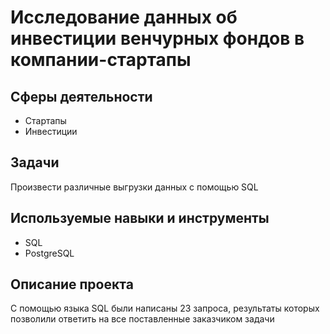 # Исследование данных об инвестиции венчурных фондов в компании-стартапы

## Сферы деятельности
* Стартапы
* Инвестиции

## Задачи
Произвести различные выгрузки данных с помощью SQL

## Используемые навыки и инструменты
* SQL
* PostgreSQL

## Описание проекта
С помощью языка SQL были написаны 23 запроса, результаты которых позволили ответить на все поставленные заказчиком задачи
